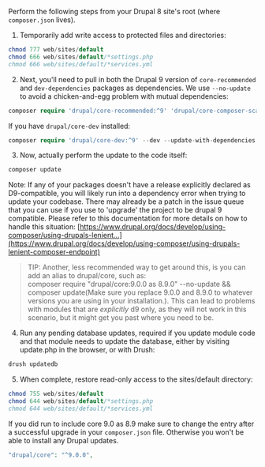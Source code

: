 Perform the following steps from your Drupal 8 site's root (where `composer.json` lives).

1. Temporarily add write access to protected files and directories:  
```php  
chmod 777 web/sites/default  
chmod 666 web/sites/default/*settings.php  
chmod 666 web/sites/default/*services.yml  
```
2. Next, you'll need to pull in both the Drupal 9 version of `core-recommended` and `dev-dependencies` packages as dependencies. We use `--no-update` to avoid a chicken-and-egg problem with mutual dependencies:  
```php  
composer require 'drupal/core-recommended:^9' 'drupal/core-composer-scaffold:^9' 'drupal/core-project-message:^9' --update-with-dependencies --no-update  
```  
If you have `drupal/core-dev` installed:  
```php  
composer require 'drupal/core-dev:^9' --dev --update-with-dependencies --no-update  
```
3. Now, actually perform the update to the code itself:  
```php  
composer update  
```  
Note: If any of your packages doesn't have a release explicitly declared as D9-compatible, you will likely run into a dependency error when trying to update your codebase. There may already be a patch in the issue queue that you can use if you use to 'upgrade' the project to be drupal 9 compatible. Please refer to this documentation for more details on how to handle this situation: [https://www.drupal.org/docs/develop/using-composer/using-drupals-lenient...](https://www.drupal.org/docs/develop/using-composer/using-drupals-lenient-composer-endpoint)  
<!-- note-tip -->  
> TIP: Another, less recommended way to get around this, is you can add an alias to drupal/core, such as:  
composer require "drupal/core:9.0.0 as 8.9.0" --no-update &amp;&amp; composer update(Make sure you replace 9.0.0 and 8.9.0 to whatever versions you are using in your installation.). This can lead to problems with modules that are *explicitly* d9 only, as they will not work in this scenario, but it might get you past where you need to be.
4. Run any pending database updates, required if you update module code and that module needs to update the database, either by visiting update.php in the browser, or with Drush:  
```php  
drush updatedb  
```
5. When complete, restore read-only access to the sites/default directory:  
```php  
chmod 755 web/sites/default  
chmod 644 web/sites/default/*settings.php  
chmod 644 web/sites/default/*services.yml  
```  
If you did run to include core 9.0 as 8.9 make sure to change the entry after a successful upgrade in your `composer.json` file. Otherwise you won't be able to install any Drupal updates.  
```php  
"drupal/core": "^9.0.0",  
```